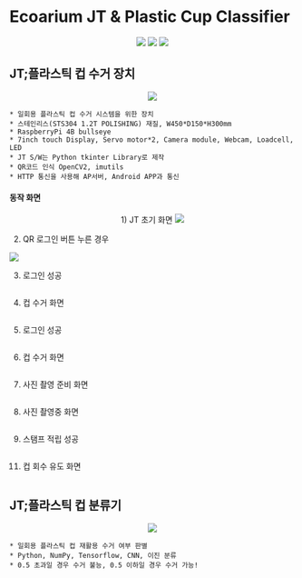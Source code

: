 # Ecoarium JT & Plastic Cup Classifier
<p align="center">
  <img src="https://img.shields.io/badge/tensorflow-FF6F00?style=for-the-badge&logo=tensorflow&logoColor=white">
  <img src="https://img.shields.io/badge/Python-3776AB?style=for-the-badge&logo=Python&logoColor=white">
  <img src="https://img.shields.io/badge/Clang-A8B9CC?style=for-the-badge&logo=c&logoColor=white">
</p>




## JT;플라스틱 컵 수거 장치
<p align="center">
  <img src="https://github.com/mixgolem/SKU-Ecoarium/assets/130221911/b47ee6d1-2bfd-4b1f-85a5-75f385b62bc2">
</p>

    * 일회용 플라스틱 컵 수거 시스템을 위한 장치
    * 스테인리스(STS304 1.2T POLISHING) 재질, W450*D150*H300mm
    * RaspberryPi 4B bullseye
    * 7inch touch Display, Servo motor*2, Camera module, Webcam, Loadcell, LED
    * JT S/W는 Python tkinter Library로 제작
    * QR코드 인식 OpenCV2, imutils
    * HTTP 통신을 사용해 AP서버, Android APP과 통신

#### 동작 화면
<p align="center">
  1) JT 초기 화면
  
  <img src="https://github.com/mixgolem/SKU-Ecoarium/assets/130221911/223ce776-3119-4551-b733-50781dbdb2bd">

2) QR 로그인 버튼 누른 경우

  <img src="https://github.com/mixgolem/SKU-Ecoarium/assets/130221911/69d7f095-e521-4778-80b0-4627f70a5604">

3) 로그인 성공

  <img src="">

4) 컵 수거 화면
    
  <img src="">

5) 로그인 성공

  <img src="">

6) 컵 수거 화면
    
  <img src="">

7) 사진 촬영 준비 화면

  <img src="">

8) 사진 촬영중 화면

  <img src="">

9) 스탬프 적립 성공

  <img src="">

11) 컵 회수 유도 화면

  <img src="">

</p>





## JT;플라스틱 컵 분류기
<p align="center">
  <img src="https://github.com/mixgolem/SKU-Ecoarium/assets/130221911/f5393994-810a-4ce4-b153-8fc599dc0bf0">
</p>

    * 일회용 플라스틱 컵 재활용 수거 여부 판별
    * Python, NumPy, Tensorflow, CNN, 이진 분류
    * 0.5 초과일 경우 수거 불능, 0.5 이하일 경우 수거 가능!
